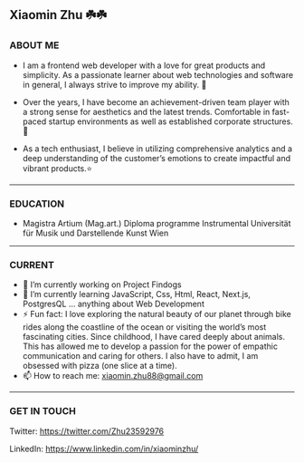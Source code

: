 ## Xiaomin Zhu ☘️☘️

### ABOUT ME

- I am a frontend web developer with a love for great products and simplicity. As a passionate learner about web technologies and software in general, I always strive to improve my ability. 🎈

- Over the years, I have become an achievement-driven team player with a strong sense for aesthetics and the latest trends. Comfortable in fast-paced startup environments as well as established corporate structures.🍄

- As a tech enthusiast, I believe in utilizing comprehensive analytics and a deep understanding of the customer’s emotions to create impactful and vibrant products.⭐️


<hr />

### EDUCATION

- Magistra Artium (Mag.art.) Diploma programme Instrumental 
Universität für Musik und Darstellende Kunst Wien

<hr />

### CURRENT

- 🔭  I’m currently working on Project Findogs
- 🌱  I’m currently learning JavaScript, Css, Html, React, Next.js, PostgresQL ... anything about Web Development
- ⚡  Fun fact: I love exploring the natural beauty of our planet through bike rides along the coastline of the ocean or visiting the world’s most fascinating cities. Since childhood, I have cared deeply about animals. This has allowed me to develop a passion for the power of empathic communication and caring for others. I also have to admit, I am obsessed with pizza (one slice at a time).
- 📫  How to reach me: xiaomin.zhu88@gmail.com

<hr />

### GET IN TOUCH

Twitter: https://twitter.com/Zhu23592976

LinkedIn: https://www.linkedin.com/in/xiaominzhu/
